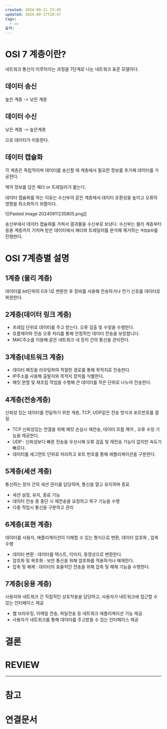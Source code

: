 ```yaml
---
created: 2024-09-11 23:49
updated: 2024-09-17T20:47
tags:
  - cs
출처: 
---
```

# OSI 7 계층이란?
네트워크 통신이 이루어지는 과정을 7단계로 나눈 네트워크 표준 모델이다.

## 데이터 송신
높은 계층 -> 낮은 계층

## 데이터 수신
낮은 계층 -> 높은계층


으로 데이터가 이동한다.

## 데이터 캡슐화
각 계층은 독립적이며 데이터를 송신할 때 계층에서 필요한 정보를 추가해 데이터를 가공한다.

제어 정보를 담은 헤더 or 트레일러가 붙는다. 

데이터 캡슐화를 하는 이유는 수신부의 같은 계층에서 데이터 호환성을 높이고 오류의 영향을 최소화하기 위함이다.

![[Pasted image 20240911235805.png]]

송신부에서 데이터 캡슐화를 거쳐서 결과물을 수신부로 보낸다.
수신부는 물리 계층부터 응용 계층까지 거치며 받은 데이터에서 헤더와 트레일러를 분석해 제거하는  `역캡슐화`를 진행한다.

# OSI 7계층별 설명
## 1계층 (물리 계층)
데이터를 bit단위의 0과 1로 변환한 후 장비를 사용해 전송하거나 전기 신호를 데이터로 복원한다.
## 2계층(데이터 링크 계층)
- 프레임 단위로 데이터를 주고 받는다. 오류 검출 및 수정을 수행한다.
- 흐름제어와 전송 오류 처리를 통해 안정적인 데이터 전송을 보장합니다.
- MAC주소를 이용해 같은 네트워크 내 장치 간의 통신을 관리한다.
## 3계층(네트워크 계층)
- 데이터 패킷을 라우팅하여 적절한 경로를 통해 목적지로 전송한다.
- IP주소를 사용해 출발지와 목적지 장치를 식별한다.
- 패킷 분할 및 재조립 작업을 수행해 큰 데이터를 작은 단위로 나누어 전송한다.
## 4계층(전송계층)
신뢰성 있는 데이터를 전달하기 위한 계층, TCP, UDP같은 전송 방식과 포트번호를 결정
- TCP 신뢰성있는 연결을 위해 패킷 손실시 재전송, 데이터 흐름 제어 , 오류 수정 기능을 제공한다.
- UDP : 신뢰성보다 빠른 전송을 우선시해 오류 검출 및 재전송 기능이 없지만 속도가 빠르다.
- 데이터를 세그먼트 단위로 처리하고 포트 번호를 통해 애플리케이션을 구분한다.
## 5계층(세션 계층)
통신하는 장치 간의 세션 관리를 담당하며, 통신을 열고 유지하며 종료
- 세션 설정, 유지, 종료 기능
- 데이터 전송 중 중단 시 재전송을 요청하고 복구 기능을 수행
- 다중 작업시 통신을 구분하고 관리
## 6계층(표현 계층)
데이터를 사용자, 애플리케이션이 이해할 수 있는 형식으로 변환, 데이터 암호화 , 압축 수행
- 데이터 변환 : 데이터를 텍스트, 이미지, 동영상으로 변환한다.
- 암호화 및 복호화 : 보안 통신을 위해 암호화를 적용하거나 해제한다.
- 압축 및 해제 : 데이터의 효율적인 전송을 위해 압축 및 해제 기능을 수행한다.

## 7계층(응용 계층)
사용자와 네트워크 간 직접적인 상호작용을 담당하고, 사용자가 네트워크에 접근할 수 있는 인터페이스 제공
- 웹 브라우징, 이메일 전송, 파일전송 등 네트워크 애플리케이션 기능 제공
- 사용자가 네트워크를 통해 데이터를 주고받을 수 있는 인터페이스 제공




      



# 결론

# REVIEW


---
# 참고

# 연결문서